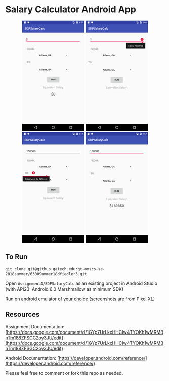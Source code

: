 # Salary Calculator Android App

<div align="center">
    <img src="imgs/home.png" height=350>
    <img src="imgs/screenshot1-1.png" height=350>
    <img src="imgs/screenshot3.png" height=350>
     <img src="imgs/screenshot1.png" height=350>
</div>

## To Run

```
git clone git@github.gatech.edu:gt-omscs-se-2018summer/6300Summer18dfiedler3.git
```

Open ```Assignment4/SDPSalaryCalc``` as an existing project in Android Studio (with API23: Android 6.0 Marshmallow as minimum SDK)

Run on android emulator of your choice (screenshots are from Pixel XL)

## Resources
Assignment Documentation:[https://docs.google.com/document/d/1GYp7UrLkxHHCIw4TYOKh1wMRMBnTm188ZFSGC2oy3JU/edit](https://docs.google.com/document/d/1GYp7UrLkxHHCIw4TYOKh1wMRMBnTm188ZFSGC2oy3JU/edit)

Android Documentation: [https://developer.android.com/reference/](https://developer.android.com/reference/)

Please feel free to comment or fork this repo as needed.